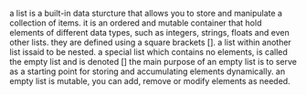 a list is a built-in data sturcture that allows you to store and manipulate a collection of items. 
it is an ordered and mutable container that hold elements of different data types, such as integers, strings, floats and even other lists. they are defined using a square brackets [].
a list within another list issaid to be nested. a special list which contains no elements, is called the empty list and is denoted []
the main purpose of an empty list is to serve as a starting point for storing and accumulating elements dynamically.
an empty list is mutable, you can add, remove or modify elements as needed.
